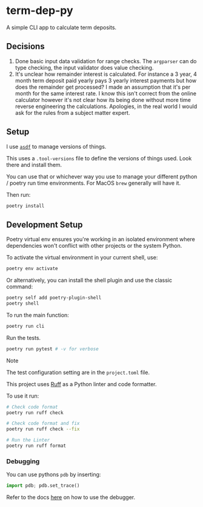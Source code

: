 # term-dep-py

A simple CLI app to calculate term deposits.

## Decisions
1. Done basic input data validation for range checks. The `argparser` can do type checking, the input validator does value checking.
1. It's unclear how remainder interest is calculated. For instance a 3 year, 4 month term deposit paid yearly pays 3 yearly interest payments but how does the remainder get processed? I made an assumption that it's per month for the same interest rate. I know this isn't correct from the online calculator however it's not clear how its being done without more time reverse engineering the calculations. Apologies, in the real world I would ask for the rules from a subject matter expert.

## Setup

I use [`asdf`](https://github.com/asdf-vm/asdf) to manage versions of things.

This uses a `.tool-versions` file to define the versions of things used. Look there and install them.

You can use that or whichever way you use to manage your different python / poetry run time environments. For MacOS `brew` generally will have it.

Then run:
```bash
poetry install
```

## Development Setup

Poetry virtual env ensures you're working in an isolated environment where dependencies won't conflict with other projects or the system Python.

To activate the virtual environment in your current shell, use:

```bash
poetry env activate
```

Or alternatively, you can install the shell plugin and use the classic command:
```bash
poetry self add poetry-plugin-shell
poetry shell
```

To run the main function:
```bash
poetry run cli
```

Run the tests.
```bash
poetry run pytest # -v for verbose
```

>[!NOTE]
> The test configuration setting are in the `project.toml` file.

This project uses [Ruff](https://docs.astral.sh/ruff/) as a Python linter and code formatter.

To use it run:
```bash
# Check code format
poetry run ruff check

# Check code format and fix
poetry run ruff check --fix

# Run the Linter
poetry run ruff format
```

### Debugging

You can use pythons `pdb` by inserting:

```python
import pdb; pdb.set_trace()
```

Refer to the docs [here](https://docs.python.org/3/library/pdb.html) on how to use the debugger.
